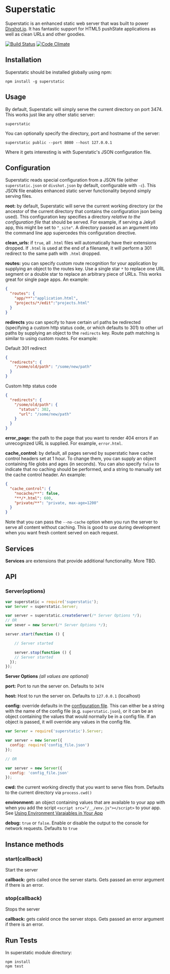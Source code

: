 # Superstatic

Superstatic is an enhanced static web server that was built to power
[Divshot.io](http://www.divshot.io). It has fantastic support for HTML5
pushState applications as well as clean URLs and other goodies.

[![Build Status](https://travis-ci.org/divshot/superstatic.png?branch=master)](https://travis-ci.org/divshot/superstatic) [![Code Climate](https://codeclimate.com/github/divshot/superstatic.png)](https://codeclimate.com/github/divshot/superstatic)

## Installation

Superstatic should be installed globally using npm:

    npm install -g superstatic
    
## Usage

By default, Superstatic will simply serve the current directory on port
3474. This works just like any other static server:

    superstatic
    
You can optionally specify the directory, port and hostname of the server:

    superstatic public --port 8080 --host 127.0.0.1
    
Where it gets interesting is with Superstatic's JSON configuration file.

## Configuration

Superstatic reads special configuration from a JSON file (either `superstatic.json`
or `divshot.json` by default, configurable with `-c`). This JSON file enables
enhanced static server functionality beyond simply serving files.

**root:** by default, Superstatic will serve the current working directory (or the
ancestor of the current directory that contains the configuration json being used).
This configuration key specifies a directory *relative to the configuration file* that
should be served. For example, if serving a Jekyll app, this might be set to `"_site"`.
A directory passed as an argument into the command line app supercedes this configuration
directive.

**clean_urls:** if `true`, all `.html` files will automatically have their extensions
dropped. If `.html` is used at the end of a filename, it will perform a 301 redirect
to the same path with `.html` dropped.

**routes:** you can specify custom route recognition for your application by supplying
an object to the routes key. Use a single star `*` to replace one URL segment or a
double star to replace an arbitrary piece of URLs. This works great for single page
apps. An example:

```json
{
  "routes": {
    "app/**":"application.html",
    "projects/*/edit":"projects.html"
  }
}
```

**redirects** you can specify to have certain url paths be redirected (specifying a custom http status code, or which defaults to 301) to other url paths by supplying an object to the `redirects` key. Route path matching is similar to using custom routes. For example:

Default 301 redirect

```json
{
  "redirects": {
    "/some/old/path": "/some/new/path"
  }
}
```

Custom http status code

```json
{
  "redirects": {
    "/some/old/path": {
      "status": 302,
      "url": "/some/new/path"
    }
  }
}
```

**error_page:** the path to the page that you want to render 404 errors if an unrecognized
URL is supplied. For example, `error.html`.

**cache_control:** by default, all pages served by superstatic have cache control headers set at
1 hour. To change them, you can supply an object containing file globs and ages (in seconds).
You can also specify `false` to indicate that no caching should be performed, and a string to
manually set the cache control header. An example:

```json
{
  "cache_control": {
    "nocache/**": false,
    "**/*.html": 600,
    "private/**": "private, max-age=1200"
  }
}
```

Note that you can pass the `--no-cache` option when you run the server to serve all content
without caching. This is good to use during development when you want fresh content served
on each request.

## Services

**Services** are extensions that provide additional functionality. More TBD.

## API

### Server(options)

```js
var superstatic = require('superstatic');
var Server = superstatic.Server;

var server = superstatic.createServer(/* Server Options */);
// OR
var sever = new Server(/* Server Options */);

server.start(function () {

	// Server started

	server.stop(function () {
  	// Server started
  });
});
```

**Server Options** *(all values are optional)*

**port:** Port to run the server on. Defaults to `3474`

**host:** Host to run the server on. Defaults to `127.0.0.1` (localhost)

**config:** override defaults in the [configuration file](#configuration). This can either be a string with the name of the config file (e.g. `superstatic.json`), or it can be an object containing the values that would normally be in a config file. If an object is passed, it will override any values in the config file.
```js
var Server = require('superstatic').Server;

var server = new Server({
  config: require('config_file.json')
});

// OR

var server = new Server({
  config: 'config_file.json'
});
```

**cwd:** the current working directly that you want to serve files from. Defaults to the current directory via `process.cwd()`

**environment:** an object containing values that are available to your app with when you add the script `<script src="/__/env.js"></script>` to your app. See [Using Environment Varaiables in Your App](http://docs.divshot.com/guides/environment-variables)

**debug:** `true` or `false`. Enable or disable the output to the console for network requests. Defaults to `true` 

## Instance methods

### start(callback)

Start the server

**callback:** gets called once the server starts. Gets passed an error argument if there is an error.

### stop(callback)

Stops the server

**callback:** gets caleld once the server stops. Gets passed an error argument if there is an error.

## Run Tests

In superstatic module directory:

```
npm install
npm test
```
